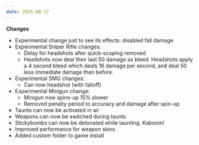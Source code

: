 ```yaml
---
date: 2025-08-17
---
```


**Changes**

* Experimental change just to see its effects: disabled fall damage
* Experimental Sniper Rifle changes:
  * Delay for headshots after quick-scoping removed
  * Headshots now deal their last 50 damage as bleed. Headshots apply a 4 second bleed which deals 16 damage per second, and deal 50 less immediate damage than before.
* Experimental SMG changes:
  * Can now headshot (with falloff)
* Experimental Minigun change:
  * Minigun now spins-up 15% slower
  * Removed penalty period to accuracy and damage after spin-up 
* Taunts can now be activated in air
* Weapons can now be switched during taunts
* Stickybombs can now be detonated while taunting. Kaboom!
* Improved performance for weapon skins
* Added custom folder to game install
